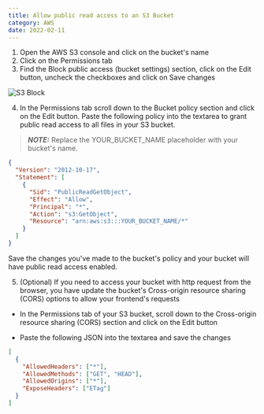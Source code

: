```yaml
---
title: Allow public read access to an S3 Bucket
category: AWS
date: 2022-02-11
---
```


1. Open the AWS S3 console and click on the bucket's name
2. Click on the Permissions tab
3. Find the Block public access (bucket settings) section, click on the Edit button, uncheck the checkboxes and click on Save changes

![S3 Block](https://bobbyhadz.com/images/blog/aws-s3-allow-public-read-access/uncheck-checkboxes.webp)

4. In the Permissions tab scroll down to the Bucket policy section and click on the Edit button. Paste the following policy into the textarea to grant public read access to all files in your S3 bucket.

> **_NOTE:_** Replace the YOUR_BUCKET_NAME placeholder with your bucket's name.

```json
{
  "Version": "2012-10-17",
  "Statement": [
    {
      "Sid": "PublicReadGetObject",
      "Effect": "Allow",
      "Principal": "*",
      "Action": "s3:GetObject",
      "Resource": "arn:aws:s3:::YOUR_BUCKET_NAME/*"
    }
  ]
}
```

Save the changes you've made to the bucket's policy and your bucket will have public read access enabled.

5. (Optional) If you need to access your bucket with http request from the browser, you have update the bucket's Cross-origin resource sharing (CORS) options to allow your frontend's requests

- In the Permissions tab of your S3 bucket, scroll down to the Cross-origin resource sharing (CORS) section and click on the Edit button

- Paste the following JSON into the textarea and save the changes

```json
[
  {
    "AllowedHeaders": ["*"],
    "AllowedMethods": ["GET", "HEAD"],
    "AllowedOrigins": ["*"],
    "ExposeHeaders": ["ETag"]
  }
]
```
